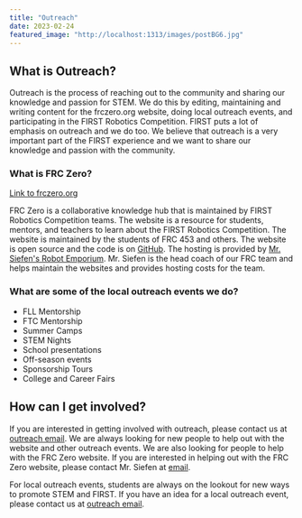 ```yaml
---
title: "Outreach"
date: 2023-02-24
featured_image: "http://localhost:1313/images/postBG6.jpg"
---
```


## What is Outreach?

Outreach is the process of reaching out to the community and sharing our knowledge and passion for STEM. We do this by editing, maintaining and writing content for the frczero.org website, doing local outreach events, and participating in the FIRST Robotics Competition. FIRST puts a lot of emphasis on outreach and we do too. We believe that outreach is a very important part of the FIRST experience and we want to share our knowledge and passion with the community.

### What is FRC Zero?

[Link to frczero.org](https://frczero.org)

FRC Zero is a collaborative knowledge hub that is maintained by FIRST Robotics Competition teams. The website is a resource for students, mentors, and teachers to learn about the FIRST Robotics Competition. The website is maintained by the students of FRC 453 and others. The website is open source and the code is on [GitHub](https://github.com/frc0/frc0site). The hosting is provided by [Mr. Siefen's Robot Emporium](https://www.mrsiefensrobotemporium.com/). Mr. Siefen is the head coach of our FRC team and helps maintain the websites and provides hosting costs for the team.

### What are some of the local outreach events we do?

* FLL Mentorship
* FTC Mentorship
* Summer Camps
* STEM Nights
* School presentations
* Off-season events
* Sponsorship Tours
* College and Career Fairs

## How can I get involved?

If you are interested in getting involved with outreach, please contact us at [outreach email](mailto:). We are always looking for new people to help out with the website and other outreach events. We are also looking for people to help with the FRC Zero website. If you are interested in helping out with the FRC Zero website, please contact Mr. Siefen at [email](mailto:siefens.robot.emporium@gmail.com).

For local outreach events, students are always on the lookout for new ways to promote STEM and FIRST. If you have an idea for a local outreach event, please contact us at [outreach email](mailto:).